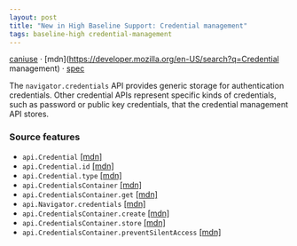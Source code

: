 ```yaml
---
layout: post
title: "New in High Baseline Support: Credential management"
tags: baseline-high credential-management
---
```


[caniuse](https://caniuse.com/?search=credential-management) · [mdn](https://developer.mozilla.org/en-US/search?q=Credential management) · [spec](https://w3c.github.io/webappsec-credential-management/)

The `navigator.credentials` API provides generic storage for authentication credentials. Other credential APIs represent specific kinds of credentials, such as password or public key credentials, that the credential management API stores.

### Source features

- ``api.Credential`` [[mdn]](https://developer.mozilla.org/en-US/search?q=api.Credential)
- ``api.Credential.id`` [[mdn]](https://developer.mozilla.org/en-US/search?q=api.Credential.id)
- ``api.Credential.type`` [[mdn]](https://developer.mozilla.org/en-US/search?q=api.Credential.type)
- ``api.CredentialsContainer`` [[mdn]](https://developer.mozilla.org/en-US/search?q=api.CredentialsContainer)
- ``api.CredentialsContainer.get`` [[mdn]](https://developer.mozilla.org/en-US/search?q=api.CredentialsContainer.get)
- ``api.Navigator.credentials`` [[mdn]](https://developer.mozilla.org/en-US/search?q=api.Navigator.credentials)
- ``api.CredentialsContainer.create`` [[mdn]](https://developer.mozilla.org/en-US/search?q=api.CredentialsContainer.create)
- ``api.CredentialsContainer.store`` [[mdn]](https://developer.mozilla.org/en-US/search?q=api.CredentialsContainer.store)
- ``api.CredentialsContainer.preventSilentAccess`` [[mdn]](https://developer.mozilla.org/en-US/search?q=api.CredentialsContainer.preventSilentAccess)
